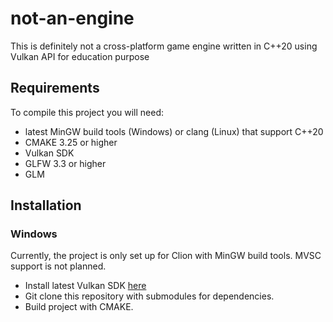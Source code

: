 not-an-engine
=============
This is definitely not a cross-platform game engine written in C++20 using Vulkan API for education purpose

## Requirements
To compile this project you will need:

- latest MinGW build tools (Windows) or clang (Linux) that support C++20
- CMAKE 3.25 or higher
- Vulkan SDK
- GLFW 3.3 or higher
- GLM
 

## Installation

### Windows

Currently, the project is only set up for Clion with MinGW build tools. MVSC support is not planned.

- Install latest Vulkan SDK [here](https://vulkan.lunarg.com/sdk/home#windows)
- Git clone this repository with submodules for dependencies.
- Build project with CMAKE.
